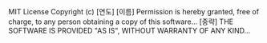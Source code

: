 MIT License
Copyright (c) [연도] [이름]
Permission is hereby granted, free of charge, to any
person obtaining a copy of this software...
[중략]
THE SOFTWARE IS PROVIDED "AS IS", WITHOUT WARRANTY
OF ANY KIND...
